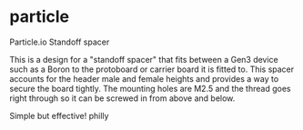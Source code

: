 # particle
Particle.io Standoff spacer

This is a design for a "standoff spacer" that fits between a Gen3 device such as a Boron to the protoboard or carrier board it is fitted to. This spacer accounts for the header male and female heights and provides a way to secure the board tightly. The mounting holes are M2.5 and the thread goes right through so it can be screwed in from above and below.

Simple but effective!
philly
